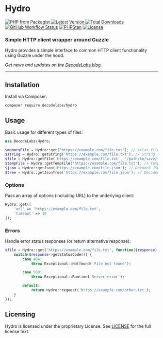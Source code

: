 # Hydro

[![PHP from Packagist](https://img.shields.io/packagist/php-v/decodelabs/hydro?style=flat)](https://packagist.org/packages/decodelabs/hydro)
[![Latest Version](https://img.shields.io/packagist/v/decodelabs/hydro.svg?style=flat)](https://packagist.org/packages/decodelabs/hydro)
[![Total Downloads](https://img.shields.io/packagist/dt/decodelabs/hydro.svg?style=flat)](https://packagist.org/packages/decodelabs/hydro)
[![GitHub Workflow Status](https://img.shields.io/github/actions/workflow/status/decodelabs/hydro/integrate.yml?branch=develop)](https://github.com/decodelabs/hydro/actions/workflows/integrate.yml)
[![PHPStan](https://img.shields.io/badge/PHPStan-enabled-44CC11.svg?longCache=true&style=flat)](https://github.com/phpstan/phpstan)
[![License](https://img.shields.io/packagist/l/decodelabs/hydro?style=flat)](https://packagist.org/packages/decodelabs/hydro)

### Simple HTTP client wrapper around Guzzle

Hydro provides a simple interface to common HTTP client functionality using Guzzle under the hood.

_Get news and updates on the [DecodeLabs blog](https://blog.decodelabs.com)._

---

## Installation

Install via Composer:

```bash
composer require decodelabs/hydro
```

## Usage

Basic usage for different types of files:

```php
use DecodeLabs\Hydro;

$memoryFile = Hydro::get('https://example.com/file.txt'); // Atlas file
$string = Hydro::getString('https://example.com/file.txt'); // String
$file = Hydro::getFile('https://example.com/file.txt', '/path/to/save/file.txt'); // Local file
$tempFile = Hydro::getTempFile('https://example.com/file.txt'); // Temp file
$json = Hydro::getJson('https://example.com/file.json'); // Decoded JSON array
$tree = Hydro::getJsonTree('https://example.com/file.json'); // Decoded JSON Collections/Tree
```

### Options

Pass an array of options (including URL) to the underlying client:

```php
Hydro::get([
    'url' => 'https://example.com/file.txt',
    'timeout' => 10
]);
```

### Errors

Handle error status responses (or return alternative response):

```php
$file = Hydro::get('https://example.com/file.txt', function($response) {
    switch($response->getStatusCode()) {
        case 404:
            throw Exceptional::Notfound('File not found');

        case 500:
            throw Exceptional::Runtime('Server error');

        default:
            return Hydro::request('https://example.com/other.txt');
    }
});
```

## Licensing

Hydro is licensed under the proprietary License. See [LICENSE](./LICENSE) for the full license text.
